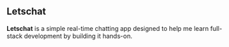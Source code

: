 ## Letschat 

**Letschat** is a simple real-time chatting app designed to help me learn full-stack development by building it hands-on.